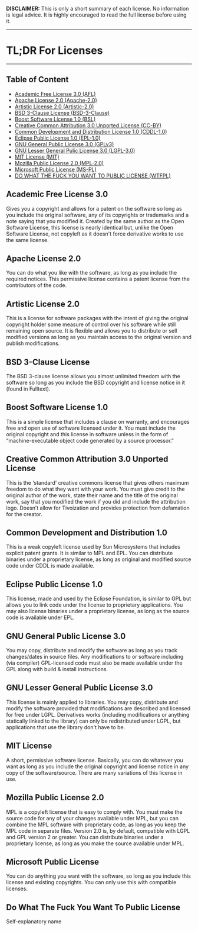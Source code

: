 **DISCLAIMER:** This is only a short summary of each license. No information is legal advice. It is highly encouraged to read the full license before using it.

---
# TL;DR For Licenses
---

## Table of Content
- [Academic Free License 3.0 (AFL)](#academic-free-license-3.0)
- [Apache License 2.0 (Apache-2.0)](#apache-license-2.0)
- [Artistic License 2.0 (Artistic-2.0)](#artistic-license-2.0)
- [BSD 3-Clause License (BSD-3-Clause)](#bsd-3-clause-license)
- [Boost Software License 1.0 (BSL)](#boost-software-license-1.0)
- [Creative Common Attribution 3.0 Unported License (CC-BY)](#creative-common-attribution-3.0-unported-license)
- [Common Development and Distribution License 1.0 (CDDL-1.0)](#common-development-and-distribution-1.0)
- [Eclipse Public License 1.0 (EPL-1.0)](#eclipse-public-license-1.0)
- [GNU General Public License 3.0 (GPLv3)](#gnu-general-public-license-3.0)
- [GNU Lesser General Pulic License 3.0 (LGPL-3.0)](#gnu-lesser-general-public-license-3.0)
- [MIT License (MIT)](#mit-license)
- [Mozilla Public License 2.0 (MPL-2.0)](#mozilla-public-license-2.0)
- [Microsoft Public License (MS-PL)](#microsoft-public-license)
- [DO WHAT THE FUCK YOU WANT TO PUBLIC LICENSE (WTFPL)](#do-what-the-fuck-you-want-to-public-license)


## Academic Free License 3.0
Gives you a copyright and allows for a patent on the software so long as you include the original software, any of its copyrights or trademarks and a note saying that you modified it. Created by the same author as the Open Software License, this license is nearly identical but, unlike the Open Software License, not copyleft as it doesn't force derivative works to use the same license.

## Apache License 2.0
You can do what you like with the software, as long as you include the required notices. This permissive license contains a patent license from the contributors of the code.

## Artistic License 2.0
This is a license for software packages with the intent of giving the original copyright holder some measure of control over his software while still remaining open source. It is flexible and allows you to distribute or sell modified versions as long as you maintain access to the original version and publish modifications.

## BSD 3-Clause License
The BSD 3-clause license allows you almost unlimited freedom with the software so long as you include the BSD copyright and license notice in it (found in Fulltext).

## Boost Software License 1.0
This is a simple license that includes a clause on warranty, and encourages free and open use of software licensed under it. You must include the original copyright and this license in software unless in the form of “machine-executable object code generated by a source processor.”

## Creative Common Attribution 3.0 Unported License
This is the ‘standard’ creative commons license that gives others maximum freedom to do what they want with your work. You must give credit to the original author of the work, state their name and the title of the original work, say that you modified the work if you did and include the attribution logo. Doesn’t allow for Tivoization and provides protection from defamation for the creator.

## Common Development and Distribution 1.0
This is a weak copyleft license used by Sun Microsystems that includes explicit patent grants. It is similar to MPL and EPL.  You can distribute binaries under a proprietary license, as long as original and modified source code under CDDL is made available.

## Eclipse Public License 1.0
This license, made and used by the Eclipse Foundation, is similar to GPL but allows you to link code under the license to proprietary applications. You may also license binaries under a proprietary license, as long as the source code is available under EPL.

## GNU General Public License 3.0
You may copy, distribute and modify the software as long as you track changes/dates in source files. Any modifications to or software including (via compiler) GPL-licensed code must also be made available under the GPL along with build & install instructions.

## GNU Lesser General Public License 3.0
This license is mainly applied to libraries. You may copy, distribute and modify the software provided that modifications are described and licensed for free under LGPL. Derivatives works (including modifications or anything statically linked to the library) can only be redistributed under LGPL, but applications that use the library don't have to be.

## MIT License
A short, permissive software license. Basically, you can do whatever you want as long as you include the original copyright and license notice in any copy of the software/source.  There are many variations of this license in use.

## Mozilla Public License 2.0
MPL is a copyleft license that is easy to comply with. You must make the source code for any of your changes available under MPL, but you can combine the MPL software with proprietary code, as long as you keep the MPL code in separate files. Version 2.0 is, by default, compatible with LGPL and GPL version 2 or greater. You can distribute binaries under a proprietary license, as long as you make the source available under MPL.

## Microsoft Public License
You can do anything you want with the software, so long as you include this license and existing copyrights. You can only use this with compatible licenses.

## Do What The Fuck You Want To Public License
Self-explanatory name
